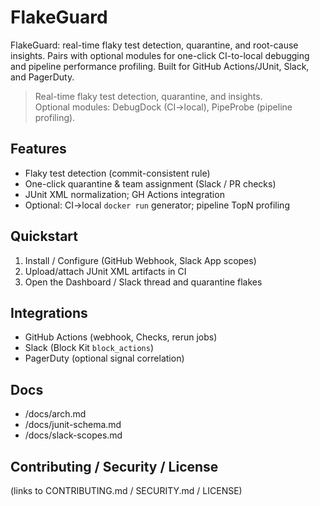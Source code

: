 # FlakeGuard
FlakeGuard: real-time flaky test detection, quarantine, and root-cause insights. Pairs with optional modules for one-click CI-to-local debugging and pipeline performance profiling. Built for GitHub Actions/JUnit, Slack, and PagerDuty.

> Real-time flaky test detection, quarantine, and insights.  
> Optional modules: DebugDock (CI→local), PipeProbe (pipeline profiling).

## Features
- Flaky test detection (commit-consistent rule)
- One-click quarantine & team assignment (Slack / PR checks)
- JUnit XML normalization; GH Actions integration
- Optional: CI→local `docker run` generator; pipeline TopN profiling

## Quickstart
1) Install / Configure (GitHub Webhook, Slack App scopes)
2) Upload/attach JUnit XML artifacts in CI
3) Open the Dashboard / Slack thread and quarantine flakes

## Integrations
- GitHub Actions (webhook, Checks, rerun jobs)
- Slack (Block Kit `block_actions`)
- PagerDuty (optional signal correlation)

## Docs
- /docs/arch.md
- /docs/junit-schema.md
- /docs/slack-scopes.md

## Contributing / Security / License
(links to CONTRIBUTING.md / SECURITY.md / LICENSE)
